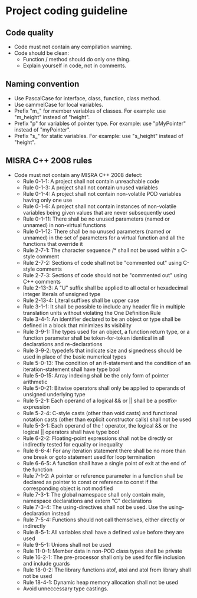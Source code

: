# Project coding guideline
## Code quality
- Code must not contain any compilation warning.
- Code should be clean:
	+ Function / method should do only one thing.
	+ Explain yourself in code, not in comments.

## Naming convention
- Use PascalCase for interface, class, function, class method.
- Use cammelCase for local variables.
- Prefix "m_" for member variables of classes. For example: use "m_height" instead of "height".
- Prefix "p" for variables of pointer type. For example: use "pMyPointer" instead of "myPointer".
- Prefix "s_" for static variables. For example: use "s_height" instead of "height".

## MISRA C++ 2008 rules
- Code must not contain any MISRA C++ 2008 defect:
	+ Rule 0-1-1: A project shall not contain unreachable code
	+ Rule 0-1-3: A project shall not contain unused variables
	+ Rule 0-1-4: A project shall not contain non-volatile POD variables having only one use
	+ Rule 0-1-6: A project shall not contain instances of non-volatile variables being given values that are never subsequently used
	+ Rule 0-1-11: There shall be no unused parameters (named or unnamed) in non-virtual functions
	+ Rule 0-1-12: There shall be no unused parameters (named or unnamed) in the set of parameters for a virtual function and all the functions that override it
	+ Rule 2-7-1: The character sequence /* shall not be used within a C-style comment
	+ Rule 2-7-2: Sections of code shall not be "commented out" using C-style comments
	+ Rule 2-7-3: Sections of code should not be "commented out" using C++ comments
	+ Rule 2-13-3: A "U" suffix shall be applied to all octal or hexadecimal integer literals of unsigned type
	+ Rule 2-13-4: Literal suffixes shall be upper case
	+ Rule 3-1-1: It shall be possible to include any header file in multiple translation units without violating the One Definition Rule
	+ Rule 3-4-1: An identifier declared to be an object or type shall be defined in a block that minimizes its visibility
	+ Rule 3-9-1: The types used for an object, a function return type, or a function parameter shall be token-for-token identical in all declarations and re-declarations
	+ Rule 3-9-2: typedefs that indicate size and signedness should be used in place of the basic numerical types
	+ Rule 5-0-13: The condition of an if-statement and the condition of an iteration-statement shall have type bool
	+ Rule 5-0-15: Array indexing shall be the only form of pointer arithmetic
	+ Rule 5-0-21: Bitwise operators shall only be applied to operands of unsigned underlying type
	+ Rule 5-2-1: Each operand of a logical && or || shall be a postfix-expression
	+ Rule 5-2-4: C-style casts (other than void casts) and functional notation casts (other than explicit constructor calls) shall not be used
	+ Rule 5-3-1: Each operand of the ! operator, the logical && or the logical || operators shall have type bool
	+ Rule 6-2-2: Floating-point expressions shall not be directly or indirectly tested for equality or inequality
	+ Rule 6-6-4: For any iteration statement there shall be no more than one break or goto statement used for loop termination
	+ Rule 6-6-5: A function shall have a single point of exit at the end of the function
	+ Rule 7-1-2: A pointer or reference parameter in a function shall be declared as pointer to const or reference to const if the corresponding object is not modified
	+ Rule 7-3-1: The global namespace shall only contain main, namespace declarations and extern "C" declarations
	+ Rule 7-3-4: The using-directives shall not be used. Use the using-declaration instead
	+ Rule 7-5-4: Functions should not call themselves, either directly or indirectly
	+ Rule 8-5-1: All variables shall have a defined value before they are used
	+ Rule 9-5-1: Unions shall not be used
	+ Rule 11-0-1: Member data in non-POD class types shall be private
	+ Rule 16-2-1: The pre-processor shall only be used for file inclusion and include guards
	+ Rule 18-0-2: The library functions atof, atoi and atol from library <cstdlib> shall not be used
	+ Rule 18-4-1: Dynamic heap memory allocation shall not be used
	+ Avoid unneccessary type castings.
